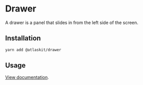 # Drawer

A drawer is a panel that slides in from the left side of the screen.

## Installation

```sh
yarn add @atlaskit/drawer
```

## Usage

[View documentation](https://atlassian.design/components/drawer).
